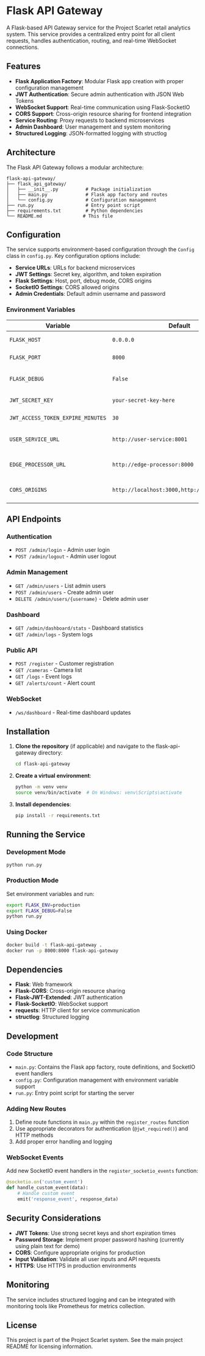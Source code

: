 # Flask API Gateway

A Flask-based API Gateway service for the Project Scarlet retail analytics system. This service provides a centralized entry point for all client requests, handles authentication, routing, and real-time WebSocket connections.

## Features

- **Flask Application Factory**: Modular Flask app creation with proper configuration management
- **JWT Authentication**: Secure admin authentication with JSON Web Tokens
- **WebSocket Support**: Real-time communication using Flask-SocketIO
- **CORS Support**: Cross-origin resource sharing for frontend integration
- **Service Routing**: Proxy requests to backend microservices
- **Admin Dashboard**: User management and system monitoring
- **Structured Logging**: JSON-formatted logging with structlog

## Architecture

The Flask API Gateway follows a modular architecture:

```
flask-api-gateway/
├── flask_api_gateway/
│   ├── __init__.py          # Package initialization
│   ├── main.py              # Flask app factory and routes
│   └── config.py            # Configuration management
├── run.py                   # Entry point script
├── requirements.txt         # Python dependencies
└── README.md               # This file
```

## Configuration

The service supports environment-based configuration through the `Config` class in `config.py`. Key configuration options include:

- **Service URLs**: URLs for backend microservices
- **JWT Settings**: Secret key, algorithm, and token expiration
- **Flask Settings**: Host, port, debug mode, CORS origins
- **SocketIO Settings**: CORS allowed origins
- **Admin Credentials**: Default admin username and password

### Environment Variables

| Variable | Default | Description |
|----------|---------|-------------|
| `FLASK_HOST` | `0.0.0.0` | Flask server host |
| `FLASK_PORT` | `8000` | Flask server port |
| `FLASK_DEBUG` | `False` | Enable debug mode |
| `JWT_SECRET_KEY` | `your-secret-key-here` | JWT signing key |
| `JWT_ACCESS_TOKEN_EXPIRE_MINUTES` | `30` | JWT token expiration |
| `USER_SERVICE_URL` | `http://user-service:8001` | User service URL |
| `EDGE_PROCESSOR_URL` | `http://edge-processor:8000` | Edge processor URL |
| `CORS_ORIGINS` | `http://localhost:3000,http://localhost:5173` | Allowed CORS origins |

## API Endpoints

### Authentication
- `POST /admin/login` - Admin user login
- `POST /admin/logout` - Admin user logout

### Admin Management
- `GET /admin/users` - List admin users
- `POST /admin/users` - Create admin user
- `DELETE /admin/users/{username}` - Delete admin user

### Dashboard
- `GET /admin/dashboard/stats` - Dashboard statistics
- `GET /admin/logs` - System logs

### Public API
- `POST /register` - Customer registration
- `GET /cameras` - Camera list
- `GET /logs` - Event logs
- `GET /alerts/count` - Alert count

### WebSocket
- `/ws/dashboard` - Real-time dashboard updates

## Installation

1. **Clone the repository** (if applicable) and navigate to the flask-api-gateway directory:
   ```bash
   cd flask-api-gateway
   ```

2. **Create a virtual environment**:
   ```bash
   python -m venv venv
   source venv/bin/activate  # On Windows: venv\Scripts\activate
   ```

3. **Install dependencies**:
   ```bash
   pip install -r requirements.txt
   ```

## Running the Service

### Development Mode
```bash
python run.py
```

### Production Mode
Set environment variables and run:
```bash
export FLASK_ENV=production
export FLASK_DEBUG=False
python run.py
```

### Using Docker
```bash
docker build -t flask-api-gateway .
docker run -p 8000:8000 flask-api-gateway
```

## Dependencies

- **Flask**: Web framework
- **Flask-CORS**: Cross-origin resource sharing
- **Flask-JWT-Extended**: JWT authentication
- **Flask-SocketIO**: WebSocket support
- **requests**: HTTP client for service communication
- **structlog**: Structured logging

## Development

### Code Structure
- `main.py`: Contains the Flask app factory, route definitions, and SocketIO event handlers
- `config.py`: Configuration management with environment variable support
- `run.py`: Entry point script for starting the server

### Adding New Routes
1. Define route functions in `main.py` within the `register_routes` function
2. Use appropriate decorators for authentication (`@jwt_required()`) and HTTP methods
3. Add proper error handling and logging

### WebSocket Events
Add new SocketIO event handlers in the `register_socketio_events` function:
```python
@socketio.on('custom_event')
def handle_custom_event(data):
    # Handle custom event
    emit('response_event', response_data)
```

## Security Considerations

- **JWT Tokens**: Use strong secret keys and short expiration times
- **Password Storage**: Implement proper password hashing (currently using plain text for demo)
- **CORS**: Configure appropriate origins for production
- **Input Validation**: Validate all user inputs and API requests
- **HTTPS**: Use HTTPS in production environments

## Monitoring

The service includes structured logging and can be integrated with monitoring tools like Prometheus for metrics collection.

## License

This project is part of the Project Scarlet system. See the main project README for licensing information.